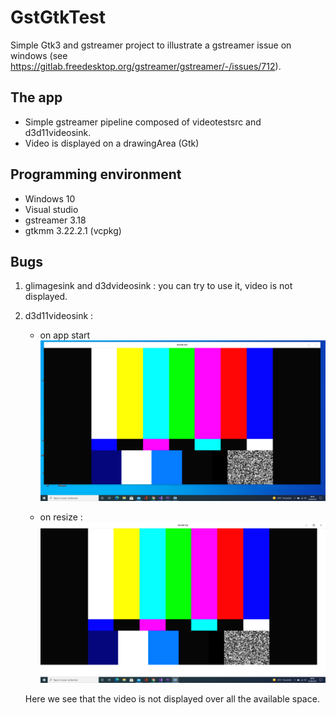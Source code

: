 # GstGtkTest


Simple Gtk3 and gstreamer project to illustrate a gstreamer issue on windows (see https://gitlab.freedesktop.org/gstreamer/gstreamer/-/issues/712). 

## The app 
  * Simple gstreamer pipeline composed of videotestsrc and d3d11videosink.
  * Video is displayed on a drawingArea (Gtk)
 
## Programming environment
  * Windows 10
  * Visual studio 
  * gstreamer 3.18
  * gtkmm 3.22.2.1 (vcpkg)
  
## Bugs 
  1.  glimagesink and d3dvideosink :  you can try to use it, video is not displayed.
  1.  d3d11videosink :
      * on app start   
      ![GitHub Logo](/images/onstart.png)
      
      * on resize : 
       ![GitHub Logo](/images/onresize.png)
       
       Here we see that the video is not displayed over all the available space.
